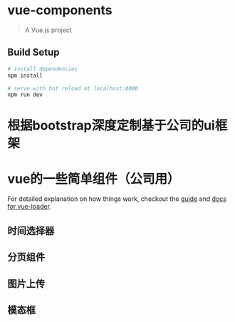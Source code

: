 # vue-components

> A Vue.js project

## Build Setup

``` bash
# install dependencies
npm install

# serve with hot reload at localhost:8080
npm run dev

```

# 根据bootstrap深度定制基于公司的ui框架

# vue的一些简单组件（公司用）

For detailed explanation on how things work, checkout the [guide](http://vuejs-templates.github.io/webpack/) and [docs for vue-loader](http://vuejs.github.io/vue-loader).
## 时间选择器
## 分页组件
## 图片上传
## 模态框
